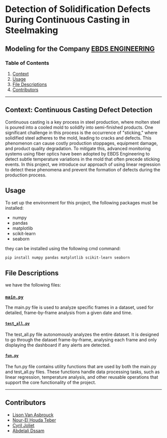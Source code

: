 # Detection of Solidification Defects During Continuous Casting in Steelmaking  
## Modeling for the Company [EBDS ENGINEERING](https://be.linkedin.com/company/ebds-engineering)

### Table of Contents  
1. [Context](#Context)  
2. [Usage](#Usage)  
3. [File Descriptions](#file-descriptions)  
4. [Contributors](#Contributors)  

---

## Context: Continuous Casting Defect Detection
Continuous casting is a key process in steel production, where molten steel is poured into a cooled mold to solidify into semi-finished products. One significant challenge in this process is the occurrence of "sticking," where solidified steel adheres to the mold, leading to cracks and defects. This phenomenon can cause costly production stoppages, equipment damage, and product quality degradation. To mitigate this, advanced monitoring systems using fiber optics have been adopted by EBDS Engineering to detect subtle temperature variations in the mold that often precede sticking events. In this project, we introduce our approach of using linear regression to detect these phenomena and prevent the formation of defects during the production process.


## Usage  
To set up the environment for this project, the following packages must be installed:  
* numpy
* pandas
* matplotlib
* scikit-learn
* seaborn

they can be installed using the following cmd command:
```bash
pip install numpy pandas matplotlib scikit-learn seaborn
```

## File Descriptions

we have the following files:

### [`main.py`](./main.py)
The main.py file is used to analyze specific frames in a dataset, used for detailed, frame-by-frame analysis from a given date and time.

#### [`test_all.py`](./test_all.py)
The test_all.py file autonomously analyzes the entire dataset. It is designed to go through the dataset frame-by-frame, analysing each frame and only displaying the dashboard if any alerts are detected.

#### [`fun.py`](./fun.py)
The fun.py file contains utility functions that are used by both the main.py and test_all.py files. These functions handle data processing tasks, such as linear regression, temperature analysis, and other reusable operations that support the core functionality of the project.

---
## Contributors
* [Lison Van Asbrouck](https://github.com/LisonVanAsbrouck)
* [Nour-El Houda Teber](https://github.com/NOUREL-art)
* [Cyril Joliet](https://github.com/CyrilJoliet)
* [Abdelali Dssam](https://github.com/AliD47)

